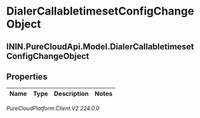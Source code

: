 # DialerCallabletimesetConfigChangeObject

## ININ.PureCloudApi.Model.DialerCallabletimesetConfigChangeObject

## Properties

|Name | Type | Description | Notes|
|------------ | ------------- | ------------- | -------------|



_PureCloudPlatform.Client.V2 224.0.0_
